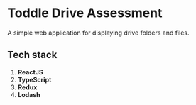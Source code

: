 # Toddle Drive Assessment
  A simple web application for displaying drive folders and files.

## Tech stack 
  1. **ReactJS**
  2. **TypeScript**
  3. **Redux**
  4. **Lodash**
